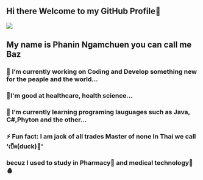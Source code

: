 ## Hi there Welcome to my GitHub Profile👋  
![](https://komarev.com/ghpvc/?username=your-github-username&color=red)
## My name is Phanin Ngamchuen you can call me Baz
### 🔭 I’m currently working on Coding and Develop something new for the peaple and the world...  
### :muscle:I'm good at healthcare, health science...
### 🌱 I’m currently learning programing lauguages such as Java, C#,Phyton  and the other...  
### ⚡ Fun fact: I am jack of all trades Master of none In Thai we call 'เป็ด(duck)🦆'  
### becuz I used to study in Pharmacy:pill: and medical technology:syringe::drop_of_blood:	

<!--
**ZibomiN/ZibomIN** is a ✨ _special_ ✨ repository because its `README.md` (this file) appears on your GitHub profile.

Here are some ideas to get you started:

- My name is Phanin Ngamchuen you can call me Baz
🔭 I’m currently working on Coding and Develop something
- 🌱 I’m currently learning ...
- 👯 I’m looking to collaborate on ...
- 🤔 I’m looking for help with ...
- 💬 Ask me about ...
- 📫 How to reach me: ...
- 😄 Pronouns: ...
- ⚡ Fun fact: ...
-->
